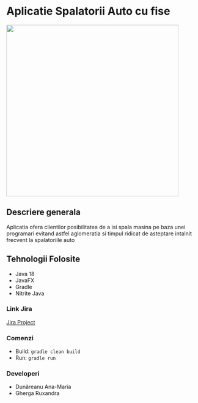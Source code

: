 # Aplicatie Spalatorii Auto cu fise

<img src="/Users/ana-maria/Desktop/carWash.jpeg" width="450">

## Descriere generala
Aplicatia ofera clientilor posibilitatea de a isi spala masina pe baza
unei programari evitand astfel aglomeratia si timpul ridicat de asteptare
intalnit frecvent la spalatoriile auto

## Tehnologii Folosite
* Java 18
* JavaFX
* Gradle
* Nitrite Java

### Link Jira
[Jira Project](https://anadunareanu.atlassian.net/jira/software/projects/SA/boards/1)

### Comenzi 
 * Build:
   `gradle clean build`
 * Run: `gradle run`

### Developeri
* Dunăreanu Ana-Maria
* Gherga Ruxandra

                